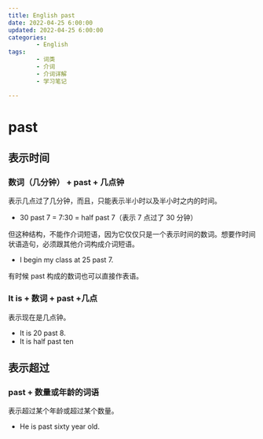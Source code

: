 ```yaml
---
title: English past
date: 2022-04-25 6:00:00
updated: 2022-04-25 6:00:00
categories:
        - English
tags:
        - 词类
        - 介词
        - 介词详解
        - 学习笔记

---
```


# past

## 表示时间

### 数词（几分钟） + past + 几点钟

表示几点过了几分钟，而且，只能表示半小时以及半小时之内的时间。

- 30 past 7 = 7:30 = half past 7（表示 7 点过了 30 分钟）

但这种结构，不能作介词短语，因为它仅仅只是一个表示时间的数词。想要作时间状语造句，必须跟其他介词构成介词短语。

- I begin my class at 25 past 7.

 有时候 past 构成的数词也可以直接作表语。

### It is + 数词 + past +几点

表示现在是几点钟。

- It is 20 past 8.
- It is half past ten

## 表示超过

### past + 数量或年龄的词语

表示超过某个年龄或超过某个数量。

- He is past sixty year old.

